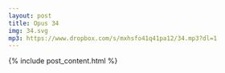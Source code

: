 ```yaml
---
layout: post
title: Opus 34
img: 34.svg
mp3: https://www.dropbox.com/s/mxhsfo41q41pa12/34.mp3?dl=1
---
```


{% include post_content.html %}
